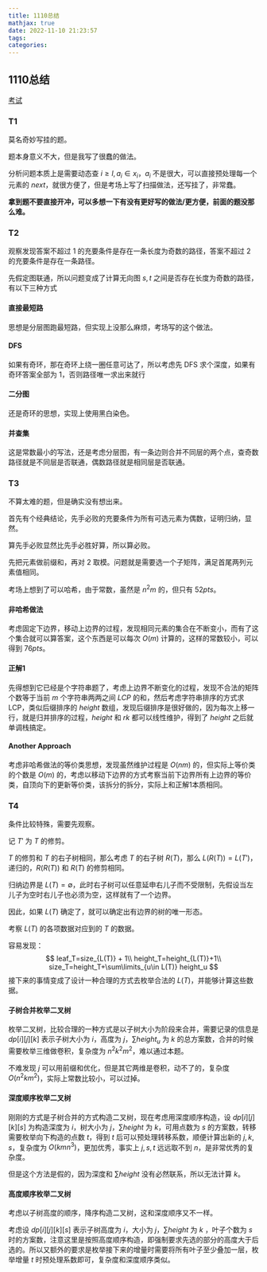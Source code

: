 ```yaml
---
title: 1110总结
mathjax: true
date: 2022-11-10 21:23:57
tags:
categories:
---
```


## 1110总结

[考试](https://local.cwoi.com.cn:8443/contest/C0152)

### T1

莫名奇妙写挂的题。

题本身意义不大，但是我写了很蠢的做法。

分析问题本质上是需要动态查 $i\ge l,a_i\in x_i$，$a_i$ 不是很大，可以直接预处理每一个元素的 $next$，就很方便了，但是考场上写了扫描做法，还写挂了，非常蠢。

**拿到题不要直接开冲，可以多想一下有没有更好写的做法/更方便，前面的题没那么难。**

### T2

观察发现答案不超过 $1$ 的充要条件是存在一条长度为奇数的路径，答案不超过 $2$ 的充要条件是存在一条路径。

先假定图联通，所以问题变成了计算无向图 $s,t$ 之间是否存在长度为奇数的路径，有以下三种方式

#### 直接最短路

思想是分层图跑最短路，但实现上没那么麻烦，考场写的这个做法。

#### DFS

如果有奇环，那在奇环上绕一圈任意可达了，所以考虑先 DFS 求个深度，如果有奇环答案全部为 $1$，否则路径唯一求出来就行

#### 二分图

还是奇环的思想，实现上使用黑白染色。

#### 并查集

这是常数最小的写法，还是考虑分层图，有一条边则合并不同层的两个点，查奇数路径就是不同层是否联通，偶数路径就是相同层是否联通。

### T3

不算太难的题，但是确实没有想出来。

首先有个经典结论，先手必败的充要条件为所有可选元素为偶数，证明归纳，显然。

算先手必败显然比先手必胜好算，所以算必败。

先把元素做前缀和，再对 $2$ 取模。问题就是需要选一个子矩阵，满足首尾两列元素值相同。

考场上想到了可以哈希，由于常数，虽然是 $n^2m$ 的，但只有 $52pts$。

#### 非哈希做法

考虑固定下边界，移动上边界的过程，发现相同元素的集合在不断变小，而有了这个集合就可以算答案，这个东西是可以每次 $O(m)$ 计算的，这样的常数较小，可以得到 $76pts$。

#### 正解1

先得想到它已经是个字符串题了，考虑上边界不断变化的过程，发现不合法的矩阵个数等于当前 $m$ 个字符串两两之间 $LCP$ 的和，然后考虑字符串排序的方式求 LCP，类似后缀排序的 $height$ 数组，发现后缀排序是很好做的，因为每次上移一行，就是归并排序的过程，$height$ 和 $rk$ 都可以线性维护，得到了 $height$ 之后就单调栈搞定。

#### Another Approach

考虑非哈希做法的等价类思想，发现虽然维护过程是 $O(nm)$ 的，但实际上等价类的个数是 $O(m)$ 的，考虑以移动下边界的方式考察当前下边界所有上边界的等价类，自顶向下的更新等价类，该拆分的拆分，实际上和正解1本质相同。

### T4

条件比较特殊，需要先观察。

记 $T'$ 为 $T$ 的修剪。

$T$ 的修剪和 $T$ 的右子树相同，那么考虑 $T$ 的右子树 $R(T)$，那么 $L(R(T))=L(T')$，递归的，$R(R(T))$ 和 $R(T)$ 的修剪相同。

归纳边界是 $L(T)=\emptyset$，此时右子树可以任意延申右儿子而不受限制，先假设当左儿子为空时右儿子也必须为空，这样就有了一个边界。

因此，如果 $L(T)$ 确定了，就可以确定出有边界的树的唯一形态。

考察 $L(T)$ 的各项数据对应到的 $T$ 的数据。

容易发现：
$$
leaf_T=size_{L(T)} + 1\\
height_T=height_{L(T)}+1\\
size_T=height_T+\sum\limits_{u\in L(T)} height_u
$$
接下来的事情变成了设计一种合理的方式去枚举合法的 $L(T)$，并能够计算这些数据。

#### 子树合并枚举二叉树

枚举二叉树，比较合理的一种方式是以子树大小为阶段来合并，需要记录的信息是 $dp[i][j][k]$ 表示子树大小为 $i$，高度为 $j$，$\sum height_u$ 为 $k$ 的总方案数，合并的时候需要枚举三维做卷积，复杂度为 $n^2k^2m^2$，难以通过本题。

不难发现 $j$ 可以用前缀和优化，但是其它两维是卷积，动不了的，复杂度 $O(n^2km^2)$，实际上常数比较小，可以过掉。

#### 深度顺序枚举二叉树

刚刚的方式是子树合并的方式构造二叉树，现在考虑用深度顺序构造，设 $dp[i][j][k][s]$ 为构造深度为 $i$，树大小为 $j$，$\sum height$ 为 $k$，可用点数为 $s$ 的方案数，转移需要枚举向下构造的点数 $t$，得到 $t$ 后可以预处理转移系数，顺便计算出新的 $j,k,s$，复杂度为 $O(kmn^3)$，更加优秀，事实上 $j,s,t$ 远远取不到 $n$，是非常优秀的复杂度。

但是这个方法是假的，因为深度和 $\sum height$ 没有必然联系，所以无法计算 $k$。

#### 高度顺序枚举二叉树

考虑以子树高度的顺序，降序构造二叉树，这和深度顺序又不一样。

考虑设 $dp[i][j][k][s]$ 表示子树高度为 $i$，大小为 $j$，$\sum height$ 为 $k$ ，叶子个数为 $s$ 时的方案数，注意这里是按照高度顺序构造，即强制要求先选的部分的高度大于后选的。所以又额外的要求是枚举接下来的增量时需要将所有叶子至少叠加一层，枚举增量 $t$ 时预处理系数即可，复杂度和深度顺序类似。 











